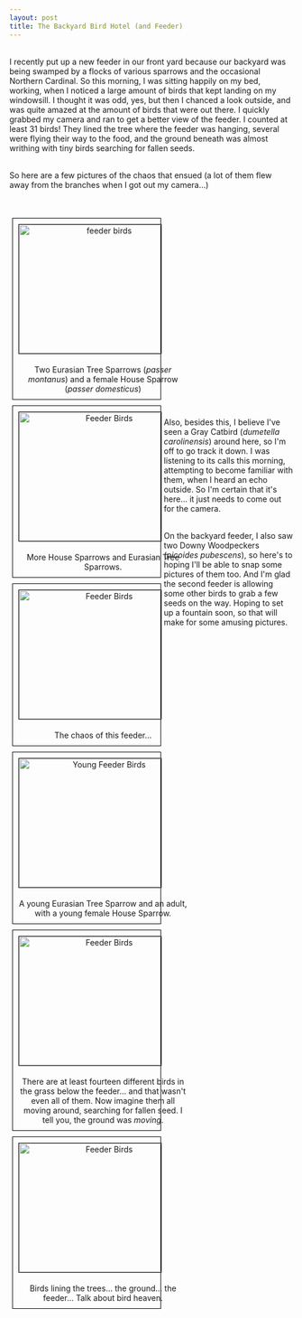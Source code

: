 ```yaml
---
layout: post
title: The Backyard Bird Hotel (and Feeder)
---
```

<style>
br {display:inline-block;}
div.img {
    margin: 5px;
    padding: 5px;
    border: 1px solid #000000;
    height: auto;
    width: 50%;
    float: left;
    text-align: center;
}	

div.img img {
    display: inline-block;
    margin: 5px;
    border: 1px solid #000000;
}

div.img a:hover img {
    border: 1px solid #000000;
}

div.desc {
  text-align: center;
  font-weight: normal;
  width: 300px;
  margin: 5px;
}
</style>

<br>I recently put up a new feeder in our front yard because our backyard was being swamped by a flocks of various sparrows and the occasional Northern Cardinal. So this morning, I was sitting happily on my bed, working, when I noticed a large amount of birds that kept landing on my windowsill. I thought it was odd, yes, but then I chanced a look outside, and was quite amazed at the amount of birds that were out there. I quickly grabbed my camera and ran to get a better view of the feeder. I counted at least 31 birds! They lined the tree where the feeder was hanging, several were flying their way to the food, and the ground beneath was almost writhing with tiny birds searching for fallen seeds. </br>

<br>So here are a few pictures of the chaos that ensued (a lot of them flew away from the branches when I got out my camera...)  </br>

<br> <div class="img">
 <a target="_blank" href="feeder birds"><img src="https://lh3.googleusercontent.com/WIvzodUd0jSOPeTBaMdnCQf3GBMXrw_N2uwCDhOPDQU=w892-h669-no" alt="feeder birds" width="304px" height="228px"></a>
 <div class="desc">Two Eurasian Tree Sparrows (<i>passer montanus</i>) and a female House Sparrow (<i>passer domesticus</i>)</div>
</div> </br>

<br> <div class="img">
<a target="_blank" href="feeder birds"> <img src="https://lh3.googleusercontent.com/MZGN0VA07Wp8cDrkunjh1hONcbLYrZRoxXk5NScO8Qc=w892-h669-no" alt="Feeder Birds" width="304px" height="228px"></a>
<div class="desc"> More House Sparrows and Eurasian Tree Sparrows.</div>
</div></br>

<br><div class="img">
 <a target="_blank" href="https://lh3.googleusercontent.com/l9PBfQNIPFtYybwxlzTEuHddbH4q4nrs3tNqfxewAXw=w892-h669-no"><img src="https://lh3.googleusercontent.com/l9PBfQNIPFtYybwxlzTEuHddbH4q4nrs3tNqfxewAXw=w892-h669-no" alt="Feeder Birds" width="304px" height="228px"></a>
 <div class="desc">The chaos of this feeder...</div>
</div></br>
 
<br><div class="img">
 <a target="_blank" href="Young Feeder birds"><img src="https://lh3.googleusercontent.com/Mq1Q592Gp9eR3mgLQwQv3mRjzvwwubsomBi_t6pLKs8=w892-h669-no" alt="Young Feeder Birds" width="304px" height="228px"></a>
 <div class="desc">A young Eurasian Tree Sparrow and an adult, with a young female House Sparrow.</div>
</div></br>

<br><div class="img">
 <a target="_blank" href="https://lh3.googleusercontent.com/lx3Pl8eaD7QX2-okhV3uuO5y-ReMyakRGipFHi5hTqM=w892-h669-no" style="width:304px;height:228px;"><img src="https://lh3.googleusercontent.com/lx3Pl8eaD7QX2-okhV3uuO5y-ReMyakRGipFHi5hTqM=w892-h669-no" style="width:304px;height:228px;" alt="Feeder Birds" width="304px" height="228px"></a>
 <div class="desc">There are at least fourteen different birds in the grass below the feeder... and that wasn't even all of them. Now imagine them all moving around, searching for fallen seed. I tell you, the ground was <i>moving</i>.</div>
</div></br>

<br><div class="img">
 <a target="_blank" href="https://lh3.googleusercontent.com/_nb9qkXz7Jwg5Sw7a-uiFlEGz6Cy8IO1hT3fl7JA_ps=w892-h669-no"><img src="https://lh3.googleusercontent.com/_nb9qkXz7Jwg5Sw7a-uiFlEGz6Cy8IO1hT3fl7JA_ps=w892-h669-no" alt="Feeder Birds" width="304px" height="228px"></a>
 <div class="desc">Birds lining the trees... the ground... the feeder... Talk about bird heaven.</div>
</div></br>

<br>Also, besides this, I believe I've seen a Gray Catbird (<i>dumetella carolinensis</i>) around here, so I'm off to go track it down. I was listening to its calls this morning, attempting to become familiar with them, when I heard an echo outside. So I'm certain that it's here... it just needs to come out for the camera. </br>  

<br>On the backyard feeder, I also saw two Downy Woodpeckers (<i>picoides pubescens</i>), so here's to hoping I'll be able to snap some pictures of them too. And I'm glad the second feeder is allowing some other birds to grab a few seeds on the way. Hoping to set up a fountain soon, so that will make for some amusing pictures.    </br> 
